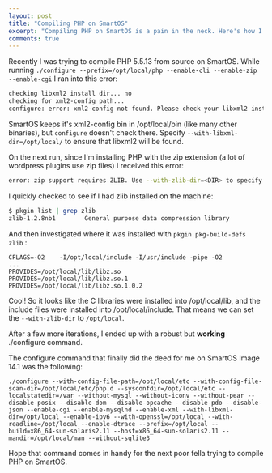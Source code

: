 ```yaml
---
layout: post
title: "Compiling PHP on SmartOS"
excerpt: "Compiling PHP on SmartOS is a pain in the neck. Here's how I did it."
comments: true
---
```


Recently I was trying to compile PHP 5.5.13 from source on SmartOS. While running `./configure --prefix=/opt/local/php --enable-cli --enable-zip --enable-cgi` I ran into this error: 

```bash
checking libxml2 install dir... no
checking for xml2-config path...
configure: error: xml2-config not found. Please check your libxml2 installation.
```

SmartOS keeps it's xml2-config bin in /opt/local/bin (like many other binaries), but `configure` doesn't check there. Specify `--with-libxml-dir=/opt/local/` to ensure that libxml2 will be found.

On the next run, since I'm installing PHP with the zip extension (a lot of wordpress plugins use zip files) I received this error: 

```bash
error: zip support requires ZLIB. Use --with-zlib-dir=<DIR> to specify prefix where ZLIB include and library are located
```

I quickly checked to see if I had zlib installed on the machine: 

```bash
$ pkgin list | grep zlib
zlib-1.2.8nb1        General purpose data compression library
```

And then investigated where it was installed with `pkgin pkg-build-defs zlib` :

```
CFLAGS=-O2    -I/opt/local/include -I/usr/include -pipe -O2
...
PROVIDES=/opt/local/lib/libz.so
PROVIDES=/opt/local/lib/libz.so.1
PROVIDES=/opt/local/lib/libz.so.1.0.2
```

Cool! So it looks like the C libraries were installed into /opt/local/lib, and the include files were installed into /opt/local/include. That means we can set the `--with-zlib-dir` to `/opt/local`.

After a few more iterations, I ended up with a robust but **working** ./configure command.

The configure command that finally did the deed for me on SmartOS Image 14.1 was the following: 

```
./configure --with-config-file-path=/opt/local/etc --with-config-file-scan-dir=/opt/local/etc/php.d --sysconfdir=/opt/local/etc --localstatedir=/var --without-mysql --without-iconv --without-pear --disable-posix --disable-dom --disable-opcache --disable-pdo --disable-json --enable-cgi --enable-mysqlnd --enable-xml --with-libxml-dir=/opt/local --enable-ipv6 --with-openssl=/opt/local --with-readline=/opt/local --enable-dtrace --prefix=/opt/local --build=x86_64-sun-solaris2.11 --host=x86_64-sun-solaris2.11 --mandir=/opt/local/man --without-sqlite3
```

Hope that command comes in handy for the next poor fella trying to compile PHP on SmartOS.
